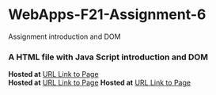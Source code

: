 # WebApps-F21-Assignment-6
Assignment introduction  and DOM
### A HTML file with Java Script introduction  and DOM
**Hosted at**
[URL Link to Page](https://44-563-webapps-f21.github.io/webapps-f21-assignment-6-nithinreddykumbham888/pass.html)<br>
**Hosted at**
[URL Link to Page](https://44-563-webapps-f21.github.io/webapps-f21-assignment-6-nithinreddykumbham888/airthmetic.html)
**Hosted at**
[URL Link to Page](https://44-563-webapps-f21.github.io/webapps-f21-assignment-6-nithinreddykumbham888/car.html)
